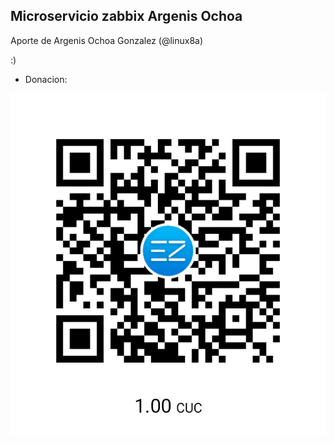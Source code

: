 ## Microservicio zabbix Argenis Ochoa

Aporte de Argenis Ochoa Gonzalez (@linux8a)

:)


* Donacion:

![Donacion](../.donacion.png)
